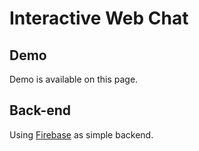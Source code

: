 # Interactive Web Chat

## Demo
Demo is available on this page.

## Back-end
Using [Firebase](https://firebase.google.com/) as simple backend.
